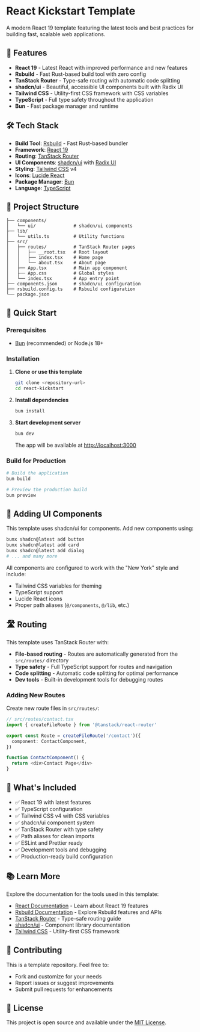 # React Kickstart Template

A modern React 19 template featuring the latest tools and best practices for building fast, scalable web applications.

## 🚀 Features

- **React 19** - Latest React with improved performance and new features
- **Rsbuild** - Fast Rust-based build tool with zero config
- **TanStack Router** - Type-safe routing with automatic code splitting
- **shadcn/ui** - Beautiful, accessible UI components built with Radix UI
- **Tailwind CSS** - Utility-first CSS framework with CSS variables
- **TypeScript** - Full type safety throughout the application
- **Bun** - Fast package manager and runtime

## 🛠️ Tech Stack

- **Build Tool**: [Rsbuild](https://rsbuild.rs) - Fast Rust-based bundler
- **Framework**: [React 19](https://react.dev)
- **Routing**: [TanStack Router](https://tanstack.com/router)
- **UI Components**: [shadcn/ui](https://ui.shadcn.com) with [Radix UI](https://radix-ui.com)
- **Styling**: [Tailwind CSS](https://tailwindcss.com) v4
- **Icons**: [Lucide React](https://lucide.dev)
- **Package Manager**: [Bun](https://bun.sh)
- **Language**: [TypeScript](https://typescriptlang.org)

## 📁 Project Structure

```text
├── components/
│   └── ui/              # shadcn/ui components
├── lib/
│   └── utils.ts         # Utility functions
├── src/
│   ├── routes/          # TanStack Router pages
│   │   ├── __root.tsx   # Root layout
│   │   ├── index.tsx    # Home page
│   │   └── about.tsx    # About page
│   ├── App.tsx          # Main app component
│   ├── App.css          # Global styles
│   └── index.tsx        # App entry point
├── components.json      # shadcn/ui configuration
├── rsbuild.config.ts    # Rsbuild configuration
└── package.json
```

## 🚀 Quick Start

### Prerequisites

- [Bun](https://bun.sh) (recommended) or Node.js 18+

### Installation

1. **Clone or use this template**

   ```bash
   git clone <repository-url>
   cd react-kickstart
   ```

2. **Install dependencies**

   ```bash
   bun install
   ```

3. **Start development server**

   ```bash
   bun dev
   ```

   The app will be available at [http://localhost:3000](http://localhost:3000)

### Build for Production

```bash
# Build the application
bun build

# Preview the production build
bun preview
```

## 🎨 Adding UI Components

This template uses shadcn/ui for components. Add new components using:

```bash
bunx shadcn@latest add button
bunx shadcn@latest add card
bunx shadcn@latest add dialog
# ... and many more
```

All components are configured to work with the "New York" style and include:

- Tailwind CSS variables for theming
- TypeScript support
- Lucide React icons
- Proper path aliases (`@/components`, `@/lib`, etc.)

## 🛣️ Routing

This template uses TanStack Router with:

- **File-based routing** - Routes are automatically generated from the `src/routes/` directory
- **Type safety** - Full TypeScript support for routes and navigation
- **Code splitting** - Automatic code splitting for optimal performance
- **Dev tools** - Built-in development tools for debugging routes

### Adding New Routes

Create new route files in `src/routes/`:

```typescript
// src/routes/contact.tsx
import { createFileRoute } from '@tanstack/react-router'

export const Route = createFileRoute('/contact')({
  component: ContactComponent,
})

function ContactComponent() {
  return <div>Contact Page</div>
}
```

## 🎯 What's Included

- ✅ React 19 with latest features
- ✅ TypeScript configuration
- ✅ Tailwind CSS v4 with CSS variables
- ✅ shadcn/ui component system
- ✅ TanStack Router with type safety
- ✅ Path aliases for clean imports
- ✅ ESLint and Prettier ready
- ✅ Development tools and debugging
- ✅ Production-ready build configuration

## 📚 Learn More

Explore the documentation for the tools used in this template:

- [React Documentation](https://react.dev) - Learn about React 19 features
- [Rsbuild Documentation](https://rsbuild.rs) - Explore Rsbuild features and APIs
- [TanStack Router](https://tanstack.com/router) - Type-safe routing guide
- [shadcn/ui](https://ui.shadcn.com) - Component library documentation
- [Tailwind CSS](https://tailwindcss.com/docs) - Utility-first CSS framework

## 🤝 Contributing

This is a template repository. Feel free to:

- Fork and customize for your needs
- Report issues or suggest improvements
- Submit pull requests for enhancements

## 📄 License

This project is open source and available under the [MIT License](LICENSE).
